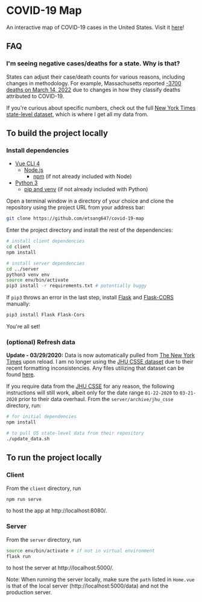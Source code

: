 # COVID-19 Map

An interactive map of COVID-19 cases in the United States. Visit it [here](https://covid-map-usa.herokuapp.com/)!

## FAQ

### I'm seeing negative cases/deaths for a state. Why is that?

States can adjust their case/death counts for various reasons, including changes in methodology. For example, Massachusetts reported [-3700 deaths on March 14, 2022](https://www.boston.com/news/coronavirus/2022/03/10/covid-19-deaths-massachusetts-adjusted-count/) due to changes in how they classify deaths attributed to COVID-19.

If you're curious about specific numbers, check out the full [New York Times state-level dataset](https://github.com/nytimes/covid-19-data/blob/master/us-states.csv), which is where I get all my data from.

## To build the project locally

### Install dependencies

- [Vue CLI 4](https://cli.vuejs.org/)
  - [Node.js](https://nodejs.org/)
    - [npm](https://www.npmjs.com/) (if not already included with Node)
- [Python 3](https://www.python.org/)
  - [pip and venv](https://packaging.python.org/guides/installing-using-pip-and-virtual-environments/) (if not already included with Python)

Open a terminal window in a directory of your choice and clone the repository using the project URL from your address bar:

```bash
git clone https://github.com/etsang647/covid-19-map
```

Enter the project directory and install the rest of the dependencies:

```bash
# install client dependencies
cd client
npm install

# install server dependencies
cd ../server
python3 venv env
source env/bin/activate
pip3 install -r requirements.txt # potentially buggy
```

If `pip3` throws an error in the last step, install [Flask](https://pypi.org/project/Flask/) and [Flask-CORS](https://pypi.org/project/Flask-Cors/) manually:

```bash
pip3 install Flask Flask-Cors
```

You're all set!

### (optional) Refresh data

**Update - 03/29/2020:** Data is now automatically pulled from [The New York Times](https://github.com/nytimes/covid-19-data) upon reload. I am no longer using the [JHU CSSE dataset](https://github.com/CSSEGISandData/COVID-19) due to their recent formatting inconsistencies. Any files utilizing that dataset can be found [here](https://github.com/etsang647/covid-19-map/tree/master/server/archive/jhu_csse).

If you require data from the [JHU CSSE](https://github.com/CSSEGISandData/COVID-19) for any reason, the following instructions will still work, albeit only for the date range `01-22-2020` to `03-21-2020` prior to their data overhaul. From the `server/archive/jhu_csse` directory, run:

```bash
# for initial dependencies
npm install

# to pull US state-level data from their repository
./update_data.sh
```

## To run the project locally

### Client

From the `client` directory, run

```bash
npm run serve
```

to host the app at http://localhost:8080/.

### Server

From the `server` directory, run

```bash
source env/bin/activate # if not in virtual environment
flask run
```

to host the server at http://localhost:5000/.

Note: When running the server locally, make sure the `path` listed in `Home.vue`
is that of the local server (http://localhost:5000/data) and not the
production server.
